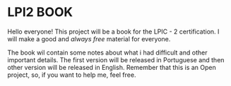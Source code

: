 # LPI2 BOOK

Hello everyone! This project will be a book for the LPIC - 2 certification. I will make a good and *always free* material for everyone. 

The book wil contain some notes about what i had difficult and other important details. The first version will be released in Portuguese and then other version will be released in English. Remember that this is an Open project, so, if you want to help me, feel free.

